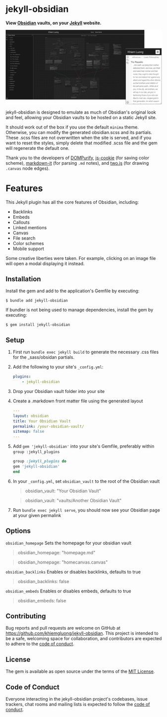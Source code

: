 # jekyll-obsidian

**View <a href="https://obsidian.md/" target="_blank">Obsidian</a> vaults, on your <a href="https://jekyllrb.com/" target="_blank">Jekyll</a> website.**

![jekyll-obsidian](./screenshots/jekyll-obsidian.png)

jekyll-obsidian is designed to emulate as much of Obsidian's original look and feel, allowing your Obsidian vaults to be hosted on a static Jekyll site.

It should work out of the box if you use the default `minima` theme. Otherwise, you can modify the generated obsidian.scss and its partials. These .scss files are not overwritten when the site is served, and if you want to reset the styles, simply delete that modified .scss file and the gem will regenerate the default one.

Thank you to the developers of <a href="https://github.com/cure53/DOMPurify" target="_blank">DOMPurify</a>, <a href="https://github.com/js-cookie/js-cookie" target="_blank">js-cookie</a> (for saving color scheme), <a href="https://github.com/markdown-it/markdown-it" target="_blank">markdown-it</a> (for parsing `.md` notes), and <a href="https://github.com/jonobr1/two.js" target="_blank">two.js</a> (for drawing `.canvas` node edges).

# Features
This Jekyll plugin has all the core features of Obsidian, including:
- Backlinks
- Embeds
- Callouts
- Linked mentions
- Canvas
- File search
- Color schemes
- Mobile support

Some creative liberties were taken. For example, clicking on an image file will open a modal displaying it instead.

## Installation

Install the gem and add to the application's Gemfile by executing:

    $ bundle add jekyll-obsidian

If bundler is not being used to manage dependencies, install the gem by executing:

    $ gem install jekyll-obsidian

## Setup
1. First run `bundle exec jekyll build` to generate the necessary .css files for the _sass/obsidan partials.

2. Add the following to your site's `_config.yml`:
    ```yml
    plugins:
        - jekyll-obsidian
    ```
3. Drop your Obsidian vault folder into your site
4. Create a .markdown front matter file using the generated layout
    ```yml
    ---
    layout: obsidian
    title: Your Obsidian Vault
    permalink: /your-obsidian-vault/
    sitemap: false
    ---
    ```
5. Add `gem 'jekyll-obsidian'` into your site's Gemfile, preferably within `group :jekyll_plugins`
    ```ruby
    group :jekyll_plugins do
    gem 'jekyll-obsidian'
    end
    ```

6. In your `_config.yml`, set `obsidian_vault` to the root of the Obsidian vault
    > obsidian_vault: "Your Obsidian Vault"

    > obsidian_vault: "vaults/Another Obsidian Vault"
7. Run `bundle exec jekyll serve`, you should now see your Obsidian page at your given permalink

## Options
`obsidian_homepage`
Sets the homepage for your obsidian vault
> obsidian_homepage: "homepage.md"

> obsidian_homepage: "homecanvas.canvas"

`obsidian_backlinks`
Enables or disables backlinks, defaults to true
> obsidian_backlinks: false

`obsidian_embeds`
Enables or disables embeds, defaults to true
> obsidian_embeds: false


## Contributing

Bug reports and pull requests are welcome on GitHub at https://github.com/khiemgluong/jekyll-obsidian. This project is intended to be a safe, welcoming space for collaboration, and contributors are expected to adhere to the [code of conduct](https://github.com/[USERNAME]/jekyll-obsidian/blob/main/CODE_OF_CONDUCT.md).

## License

The gem is available as open source under the terms of the [MIT License](https://opensource.org/licenses/MIT).

## Code of Conduct

Everyone interacting in the jekyll-obsidian project's codebases, issue trackers, chat rooms and mailing lists is expected to follow the [code of conduct](https://github.com/khiemgluong/jekyll-obsidian/blob/main/CODE_OF_CONDUCT.md).
